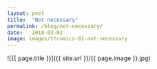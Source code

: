 ```yaml
---
layout: post
title:  "Not necessary"
permalink: /blog/not-necessary/
date:   2018-03-02
image: images/ttcomics-61-not-necessary
---
```

![{{ page.title }}]({{ site.url }}/{{ page.image }}.jpg)
